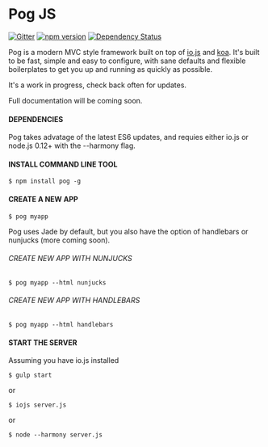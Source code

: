 # Pog JS

[![Gitter](https://badges.gitter.im/Join%20Chat.svg)](https://gitter.im/pogjs/pog?utm_source=badge&utm_medium=badge&utm_campaign=pr-badge)
[![npm version](https://badge.fury.io/js/pog-core.svg)](http://badge.fury.io/js/pog-core)
[![Dependency Status](https://gemnasium.com/pogjs/core.png)](https://gemnasium.com/pogjs/core)

Pog is a modern MVC style framework built on top of [io.js](http://iojs.org) and [koa](http://koajs.com). It's built to be fast, simple and easy to configure, with sane defaults and flexible boilerplates to get you up and running as quickly as possible.

It's a work in progress, check back often for updates.

Full documentation will be coming soon. 


#### DEPENDENCIES
Pog takes advatage of the latest ES6 updates, and requies either io.js or node.js 0.12+ with the --harmony flag.


#### INSTALL COMMAND LINE TOOL

```
$ npm install pog -g
```


#### CREATE A NEW APP

```
$ pog myapp
```

Pog uses Jade by default, but you also have the option of handlebars or nunjucks (more coming soon).

###### CREATE NEW APP WITH NUNJUCKS

```
$ pog myapp --html nunjucks
```

###### CREATE NEW APP WITH HANDLEBARS

```
$ pog myapp --html handlebars
```


#### START THE SERVER

Assuming you have io.js installed
```
$ gulp start
```

or

```
$ iojs server.js
```

or

```
$ node --harmony server.js
```
